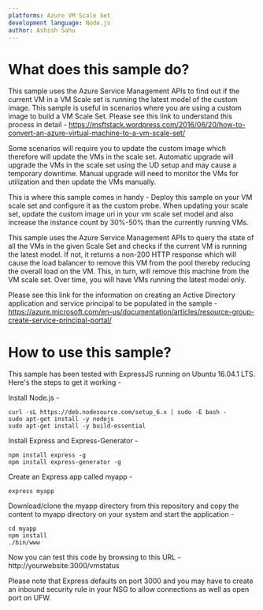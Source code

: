```yaml
---
platforms: Azure VM Scale Set
development language: Node.js
author: Ashish Sahu
---
```


# What does this sample do?

This sample uses the Azure Service Management APIs to find out if the current VM in a VM Scale set is running the latest model of the custom image. This sample is useful in scenarios where you are using a custom image to build a VM Scale Set. Please see this link to understand this process in detail - https://msftstack.wordpress.com/2016/06/20/how-to-convert-an-azure-virtual-machine-to-a-vm-scale-set/

Some scenarios will require you to update the custom image which therefore will update the VMs in the scale set. Automatic upgrade will upgrade the VMs in the scale set using the UD setup and may cause a temporary downtime. Manual upgrade will need to monitor the VMs for utilization and then update the VMs manually.

This is where this sample comes in handy - Deploy this sample on your VM scale set and configure it as the custom probe. When updating your scale set, update the custom image uri in your vm scale set model and also increase the instance count by 30%-50% than the currently running VMs.

This sample uses the Azure Service Management APIs to query the state of all the VMs in the given Scale Set and checks if the current VM is running the latest model. If not, it returns a non-200 HTTP response which will cause the load balancer to remove this VM from the pool thereby reducing the overall load on the VM. This, in turn, will remove this machine from the VM scale set. Over time, you will have VMs running the latest model only.

Please see this link for the information on creating an Active Directory application and service principal to be populated in the sample - https://azure.microsoft.com/en-us/documentation/articles/resource-group-create-service-principal-portal/

# How to use this sample?

This sample has been tested with ExpressJS running on Ubuntu 16.04.1 LTS. Here's the steps to get it working -

Install Node.js -
```
curl -sL https://deb.nodesource.com/setup_6.x | sudo -E bash -
sudo apt-get install -y nodejs
sudo apt-get install -y build-essential
```

Install Express and Express-Generator -
```
npm install express -g
npm install express-generator -g
```

Create an Express app called myapp -
```
express myapp
```

Download/clone the myapp directory from this repository and copy the content to myapp directory on your system and start the application -
```
cd myapp
npm install
./bin/www
```

Now you can test this code by browsing to this URL - http://yourwebsite:3000/vmstatus

Please note that Express defaults on port 3000 and you may have to create an inbound security rule in your NSG to allow connections as well as open port on UFW. 
